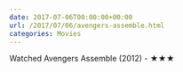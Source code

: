 ```yaml
---
date: 2017-07-06T00:00:00+00:00
url: /2017/07/06/avengers-assemble.html
categories: Movies
---
```

Watched Avengers Assemble (2012) - ★★★





